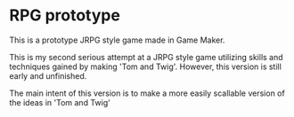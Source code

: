 # RPG prototype

This is a prototype JRPG style game made in Game Maker.

This is my second serious attempt at a JRPG style game utilizing skills and 
techniques gained by making 'Tom and Twig'. However, this version is still early and unfinished.

The main intent of this version is to make a more easily scallable version of the ideas 
in 'Tom and Twig' 

